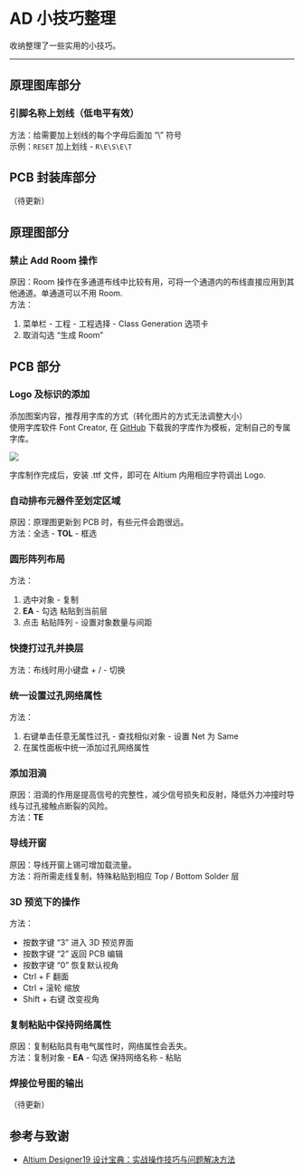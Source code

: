 

# AD 小技巧整理

收纳整理了一些实用的小技巧。

---

## 原理图库部分
### 引脚名称上划线（低电平有效）
方法：给需要加上划线的每个字母后面加 “\” 符号  
示例：`RESET` 加上划线 - `R\E\S\E\T`



## PCB 封装库部分

（待更新）

## 原理图部分

### 禁止 Add Room 操作
原因：Room 操作在多通道布线中比较有用，可将一个通道内的布线直接应用到其他通道。单通道可以不用 Room.  
方法：
1. 菜单栏 - 工程 - 工程选择 - Class Generation 选项卡
2. 取消勾选 “生成 Room”



## PCB 部分

### Logo 及标识的添加

添加图案内容，推荐用字库的方式（转化图片的方式无法调整大小）  
使用字库软件 Font Creator, 在 [GitHub](https://github.com/linyuxuanlin/Modularity_of_Functional_Circuit/tree/master/%E4%B8%93%E7%94%A8%E5%AD%97%E4%BD%93) 下载我的字库作为模板，定制自己的专属字库。

![](https://cdn.jsdelivr.net/gh/linyuxuanlin/Wiki-media/img/20200207200606.png)

字库制作完成后，安装 .ttf 文件，即可在 Altium 内用相应字符调出 Logo.

### 自动排布元器件至划定区域
原因：原理图更新到 PCB 时，有些元件会跑很远。  
方法：全选 - **TOL** - 框选

### 圆形阵列布局
方法：
1. 选中对象 - 复制
2. **EA** - 勾选 粘贴到当前层
3. 点击 粘贴阵列 - 设置对象数量与间距


### 快捷打过孔并换层
方法：布线时用小键盘 + / - 切换

### 统一设置过孔网络属性
方法：
1. 右键单击任意无属性过孔 - 查找相似对象 - 设置 Net 为 Same
2. 在属性面板中统一添加过孔网络属性



### 添加泪滴
原因：泪滴的作用是提高信号的完整性，减少信号损失和反射，降低外力冲撞时导线与过孔接触点断裂的风险。  
方法：**TE**

### 导线开窗
原因：导线开窗上锡可增加载流量。  
方法：将所需走线复制，特殊粘贴到相应 Top / Bottom Solder 层

### 3D 预览下的操作
方法：
* 按数字键 “3” 进入 3D 预览界面
* 按数字键 “2” 返回 PCB 编辑
* 按数字键 “0” 恢复默认视角
* Ctrl + F 翻面
* Ctrl + 滚轮 缩放
* Shift + 右键 改变视角

### 复制粘贴中保持网络属性
原因：复制粘贴具有电气属性时，网络属性会丢失。  
方法：复制对象 - **EA** - 勾选 保持网络名称 - 粘贴


### 焊接位号图的输出
（待更新）

## 参考与致谢
* [Altium Designer19 设计宝典：实战操作技巧与问题解决方法](https://item.jd.com/12756518.html)
